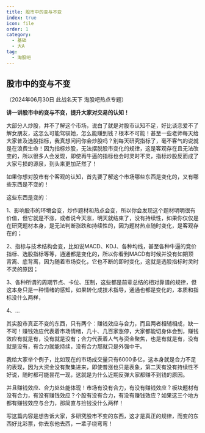 ```yaml
---
title: 股市中的变与不变
index: true
icon: file
order: 1
category:
  - 基础
  - 大A
tag:
  - 淘股吧
---
```


## 股市中的变与不变  

（2024年06月30日 此战名天下 淘股吧热点专题）  

**讲一讲股市中的变与不变，提升大家对交易的认知！**  

大部分人炒股，并不了解这个市场，说白了就是对股市认知不足，好比谈恋爱不了解女朋友，这怎么可能驾驭她，怎么能赚到钱？根本不可能！甚至一些老师每天给大家普及选股指标，我真想问问你会炒股吗？别每天研究指标了，毫不客气的说就是在浪费生命！因为指标炒股，无法摆脱股市变化的规律，这是客观存在且无法改变的，所以很多人会发现，即使再牛逼的指标也会时灵时不灵，指标炒股反而成了大家亏损的源泉，到头来更加茫然了！  

如果你想对股市有个客观的认知，首先要了解这个市场哪些东西是变化的，又有哪些东西是不变的！  

这些东西是变的：  

1、影响股市的环境会变，炒作题材和热点会变，所以你会发现这个题材明明很有价值，但它就是不涨，或者说今天涨，明天就结束了，没有持续性，如果你仅仅是在研究题材本身，是无法判断涨跌和持续性的，因为题材热点随时变化，是客观存在的；  

2、指标与技术结构会变，比如说MACD、KDJ、各种均线，甚至各种牛逼的竞价指标、选股指标等等，通通都是变化的，所以你看到MACD有时候并没有如期顶背离、底背离，因为随着市场变化，它也不断的即时变化，这就是选股指标时灵时不灵的原因；  

3、各种所谓的周期节点、卡位、压制，这些都是前辈总结的相对靠谱的规律，但这本身只是一种情绪的感知，如果转化成技术指导，通通也都是变化的，本质和指标没什么两样，  

4、...  

其实股市真正不变的东西，只有两个：赚钱效应与合力，而且两者相辅相成，缺一不可！赚钱效应代表着市场情绪，几十、几百家涨停，大家都能切身体会到，赚钱效应有就是有，没有就是没有；合力代表着人气与资金聚焦，也是有就是有，没有就是没有，有合力就能持续，没有合力那就只是外强中干。  

我给大家举个例子，比如现在的市场成交量只有6000多亿，这本身就是合力不足的表现，因为大资金没有聚集进来，即使普涨也只是表象，第二天有没有持续性不好说，随时都可能昙花一现，这就是为什么近期反弹大家都赚不到钱的原因。  

并且赚钱效应、合力处处能体现！市场有没有合力，有没有赚钱效应？板块题材有没有合力，有没有赚钱效应？个股有没有合力，有没有赚钱效应？如果这三个地方都有赚钱效应与合力，那简直与捡钱没什么两样！  

写这篇内容是想告诉大家，多研究股市不变的东西，这才是真正的规律，而变的东西好比彩票，你去东他去西，一辈子绕弯弯！  
